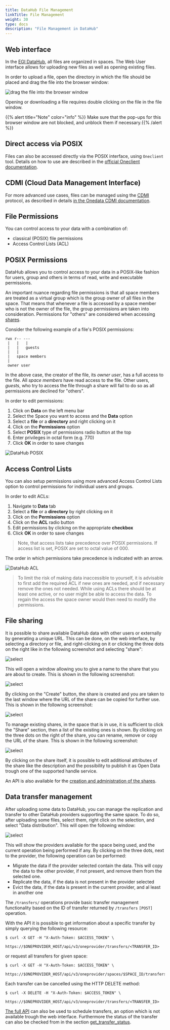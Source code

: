 ```yaml
---
title: DataHub File Management
linkTitle: File Management
weight: 30
type: docs
description: "File Management in DataHub"
---
```


## Web interface

In the [EGI DataHub](../), all files are organized in spaces. The Web User
interface allows for uploading new files as well as opening existing files.

In order to upload a file, open the directory in which the file should be placed
and drag the file into the browser window:

![drag the file into the browser window](datahub-drag-file.png)

Opening or downloading a file requires double clicking on the file in the file
window.

{{% alert title="Note" color="info" %}} Make sure that the pop-ups for this
browser window are not blocked, and unblock them if necessary.{{% /alert %}}

## Direct access via POSIX

Files can also be accessed directly via the POSIX interface, using `Oneclient`
tool. Details on how to use are described in the
[official Oneclient documentation](https://onedata.org/#/home/documentation/doc/using_onedata/oneclient.html).

## CDMI (Cloud Data Management Interface)

For more advanced use cases, files can be managed using the
[CDMI](http://www.snia.org/cdmi) protocol, as described in details
[in the Onedata CDMI documentation](https://onedata.org/#/home/documentation/doc/advanced/cdmi.html).

## File Permissions

You can control access to your data with a combination of:

- classical (POSIX) file permissions
- Access Control Lists (ACL)

## POSIX Permissions

DataHub allows you to control access to your data in a POSIX-like fashion for
users, group and others in terms of read, write and executable permissions.

An important nuance regarding file permissions is that all space members are
treated as a virtual group which is the group owner of all files in the space.
That means that whenever a file is accessed by a space member who is not the
owner of the file, the group permissions are taken into consideration.
Permissions for "others" are considered when accessing
[shares](https://onedata.org/#/home/documentation/doc/using_onedata/shares.html).

Consider the following example of a file's POSIX permissions:

```text
rwx r-- ---
 |   |   |
 |   |   guests
 |   |
 |   space members
 |
 owner user
```

In the above case, the creator of the file, its _owner user_, has a full access
to the file. All _space members_ have read access to the file. Other users,
_guests_, who try to access the file through a share will fail to do so as all
permissions are declined for "others".

In order to edit permissions:

1. Click on **Data** on the left menu bar
1. Select the Space you want to access and the **Data** option
1. Select a **file** or a **directory** and right clicking on it
1. Click on the **Permissions** option
1. Select **POSIX** type of permissions radio button at the top
1. Enter privileges in octal form (e.g. 770)
1. Click **OK** in order to save changes

![DataHub POSIX](datahub-posix.png)

## Access Control Lists

You can also setup permissions using more advanced Access Control Lists option
to control permissions for individual users and groups.

In order to edit ACLs:

1. Navigate to **Data** tab
1. Select a **file** or a **directory** by right clicking on it
1. Click on the **Permissions** option
1. Click on the **ACL** radio button
1. Edit permissions by clicking on the appropriate **checkbox**
1. Click **OK** in order to save changes

> Note, that access lists take precedence over POSIX permissions. If access list
> is set, POSIX are set to octal value of 000.

The order in which permissions take precedence is indicated with an arrow.

![DataHub ACL](datahub-acl.png)

> To limit the risk of making data inaccessible to yourself, it is advisable to
> first add the required ACL if new ones are needed, and if necessary remove the
> ones not needed. While using ACLs there should be at least one active, or no
> user might be able to access the data. To regain the access the space owner
> would then need to modify the permissions.

## File sharing

It is possible to share available DataHub data with other users or
externally by generating a unique URL. This can be done, on the web interface, by
selecting a directory or file, and right-clicking on it or clicking the three
dots on the right like in the following screenshot and selecting "share":

![select](datahub-share-01.png)

This will open a window allowing you to give a name to the share that you are
about to create. This is shown in the following screenshot:

![select](datahub-share-02.png)

By clicking on the "Create" button, the share is created and you are taken to the
last window where the URL of the share can be copied for further use. This is shown
in the following screenshot:

![select](datahub-share-03.png)

To manage existing shares, in the space that is in use, it is sufficient to
click the "Share" section, then a list of the existing ones is shown. By clicking
on the three dots on the right of the share, you can rename, remove or copy the
URL of the share. This is shown in the following screenshot:

![select](datahub-share-04.png)

By clicking on the share itself, it is possible to edit additional attributes of
the share like the description and the possibility to publish it as Open Data
trough one of the supported handle service.

An API is also available for the
[creation and administration of the shares](https://onedata.org/#/home/api/stable/onezone?anchor=tag/Share).

## Data transfer management

After uploading some data to DataHub, you can manage the replication and transfer
to other DataHub providers supporting the same space. To do so, after
uploading some files, select them, right click on the selection, and select "Data
distribution". This will open the following window:

![select](datahub-transfer-01.png)

This will show the providers available for the space being used, and the current
operation being performed if any. By clicking on the three dots, next to the
provider, the following operation can be performed:

- Migrate the data if the provider selected contain the data. This will copy the
  data to the other provider, if not present, and remove them from the selected
  one.
- Replicate the data, if the data is not present in the provider selected
- Evict the data, if the data is present in the current provider, and al least in
  another one

The `/transfers/` operations provide basic transfer management functionality based
on the ID of transfer returned by `/transfers` `[POST]` operation.

With the API it is possible to get information about a specific transfer by
simply querying the following resource:

```shell
$ curl -X GET -H "X-Auth-Token: $ACCESS_TOKEN" \
    https://$ONEPROVIDER_HOST/api/v3/oneprovider/transfers/<TRANSFER_ID>
```

or request all transfers for given space:

```shell
$ curl -X GET -H "X-Auth-Token: $ACCESS_TOKEN" \
    https://$ONEPROVIDER_HOST/api/v3/oneprovider/spaces/$SPACE_ID/transfers
```

Each transfer can be cancelled using the HTTP DELETE method:

```shell
$ curl -X DELETE -H "X-Auth-Token: $ACCESS_TOKEN" \
    https://$ONEPROVIDER_HOST/api/v3/oneprovider/transfers/<TRANSFER_ID>
```

[The full API](https://onedata.org/#/home/api/stable/oneprovider?anchor=section/Overview/API-structure)
can also be used to schedule transfers, an option which is not available
trough the web interface. Furthermore the status of the transfer can also be
checked from in the section
[get_transfer_status](https://onedata.org/#/home/api/stable/oneprovider?anchor=operation/get_transfer_status).

